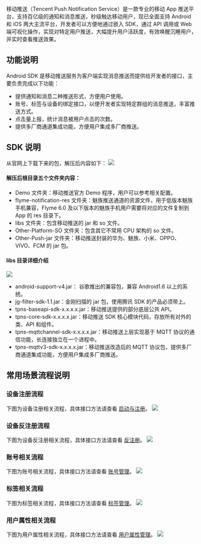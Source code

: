 移动推送（Tencent Push Notification Service）是一款专业的移动 App 推送平台，支持百亿级的通知和消息推送，秒级触达移动用户，现已全面支持 Android 和 iOS 两大主流平台，开发者可以方便地通过嵌入 SDK，通过 API 调用或 Web 端可视化操作，实现对特定用户推送，大幅提升用户活跃度，有效唤醒沉睡用户，并实时查看推送效果。



## 功能说明

Android SDK 是移动推送服务为客户端实现消息推送而提供给开发者的接口，主要负责完成以下功能：

- 提供通知和消息二种推送形式，方便用户使用。
- 账号、标签与设备的绑定接口，以便开发者实现特定群组的消息推送，丰富推送方式。
- 点击量上报，统计消息被用户点击的次数。
- 提供多厂商通道集成功能，方便用户集成多厂商推送。


## SDK 说明

从官网上下载下来的包，解压后内容如下：
![](https://main.qcloudimg.com/raw/e296d5ebfc3495634b89ed469c8ae1fb.png)

#### 解压后根目录五个文件夹内容：

- Demo 文件夹：移动推送官方 Demo 程序，用户可以参考相关配置。
- flyme-notification-res 文件夹：魅族推送通道的资源文件，用于低版本魅族手机兼容，Flyme 6.0 及以下版本的魅族手机用户需要将对应的文件复制到 App 的 res 目录下。
- libs 文件夹：包含移动推送的 jar 和 so 文件。
- Other-Platform-SO 文件夹：包含其它不常用 CPU 架构的 so 文件。
- Other-Push-jar 文件夹：移动推送封装的华为、魅族、小米、OPPO、VIVO、FCM 的 jar 包。

#### libs 目录详细介绍
![](https://main.qcloudimg.com/raw/0e772e07f694d8def65309dead63293a.png)
- android-support-v4.jar： 谷歌推出的兼容包，兼容 Android1.6 以上的系统。
- jg-filter-sdk-1.1.jar：金刚扫描的 jar 包，使用腾讯 SDK 的产品必须带上。
- tpns-baseapi-sdk-x.x.x.x.jar：移动推送提供的部分底层公共 API。
- tpns-core-sdk-x.x.x.x.jar：移动推送 SDK 核心模块代码，存放所有对外的类、API 和组件。
- tpns-mqttchannel-sdk-x.x.x.x.jar：移动推送上层实现基于 MQTT 协议的通信功能，长连接独立在一个进程中。
- tpns-mqttv3-sdk-x.x.x.x.jar：移动推送改造后的 MQTT 协议包，提供多厂商通道集成功能，方便用户集成多厂商推送。


## 常用场景流程说明

### 设备注册流程

下图为设备注册相关流程，具体接口方法请查看 [启动与注册](https://cloud.tencent.com/document/product/548/36659#.E5.90.AF.E5.8A.A8.E4.B8.8E.E6.B3.A8.E5.86.8C)。
![](https://main.qcloudimg.com/raw/02bc388cbd8cc2f9eef1d8cf5de9e4db/register_android.png)



### 设备反注册流程

下图为设备反注册相关流程，具体接口方法请查看 [反注册](https://cloud.tencent.com/document/product/548/36659#.E5.8F.8D.E6.B3.A8.E5.86.8C)。
![](https://main.qcloudimg.com/raw/1eba29aa7de5bafa8281419ea770a334/unregister_android2.png)


### 账号相关流程

下图为账号相关流程，具体接口方法请查看 [账号管理](https://cloud.tencent.com/document/product/548/36659#.E8.B4.A6.E5.8F.B7.E7.AE.A1.E7.90.86)。
![](https://main.qcloudimg.com/raw/1bc26865f1e65f79fc5b95b6d9bd9314/account3.png)



### 标签相关流程

下图为标签相关流程，具体接口方法请查看 [标签管理](https://cloud.tencent.com/document/product/548/36659#.E6.A0.87.E7.AD.BE.E7.AE.A1.E7.90.86)。
![](https://main.qcloudimg.com/raw/c757e0102e834dbbe85ac68c7442e850/tag.png)

### 用户属性相关流程

下图为用户属性相关流程，具体接口方法请查看 [用户属性管理](https://cloud.tencent.com/document/product/548/36659#.E7.94.A8.E6.88.B7.E5.B1.9E.E6.80.A7.E7.AE.A1.E7.90.86)。
![](https://main.qcloudimg.com/raw/06dc6605dcc75b046f649240b91a9fc4/attribute.png)
